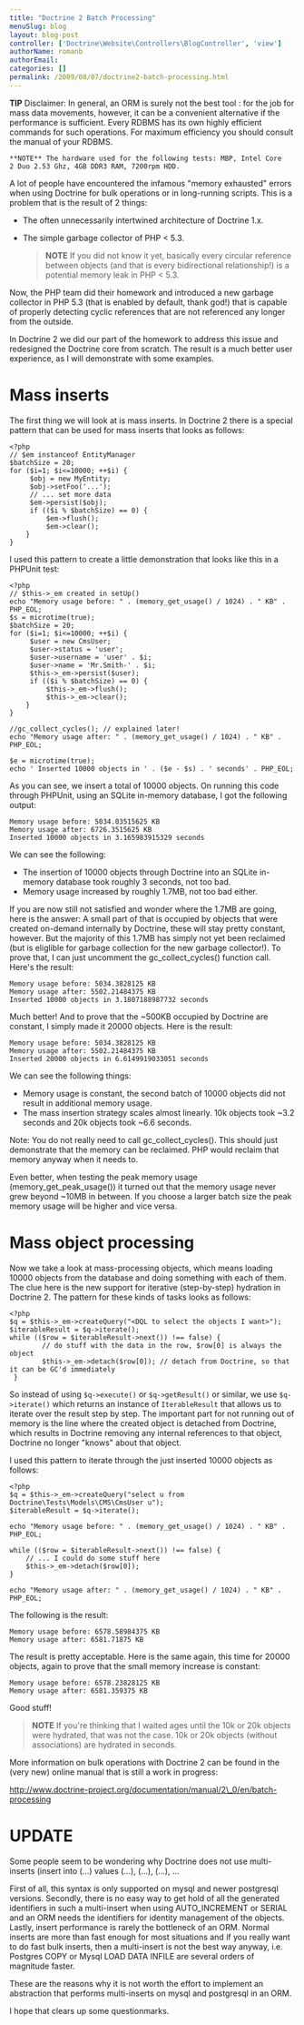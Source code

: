 ```yaml
---
title: "Doctrine 2 Batch Processing"
menuSlug: blog
layout: blog-post
controller: ['Doctrine\Website\Controllers\BlogController', 'view']
authorName: romanb
authorEmail:
categories: []
permalink: /2009/08/07/doctrine2-batch-processing.html
---
```

**TIP** Disclaimer: In general, an ORM is surely not the best tool
:   for the job for mass data movements, however, it can be a convenient
    alternative if the performance is sufficient. Every RDBMS has its
    own highly efficient commands for such operations. For maximum
    efficiency you should consult the manual of your RDBMS.

    **NOTE** The hardware used for the following tests: MBP, Intel Core
    2 Duo 2.53 Ghz, 4GB DDR3 RAM, 7200rpm HDD.

A lot of people have encountered the infamous "memory exhausted" errors
when using Doctrine for bulk operations or in long-running scripts. This
is a problem that is the result of 2 things:

-   The often unnecessarily intertwined architecture of Doctrine 1.x.
-   The simple garbage collector of PHP \< 5.3.

    > **NOTE** If you did not know it yet, basically every circular
    > reference between objects (and that is every bidirectional
    > relationship!) is a potential memory leak in PHP \< 5.3.

Now, the PHP team did their homework and introduced a new garbage
collector in PHP 5.3 (that is enabled by default, thank god!) that is
capable of properly detecting cyclic references that are not referenced
any longer from the outside.

In Doctrine 2 we did our part of the homework to address this issue and
redesigned the Doctrine core from scratch. The result is a much better
user experience, as I will demonstrate with some examples.

Mass inserts
============

The first thing we will look at is mass inserts. In Doctrine 2 there is
a special pattern that can be used for mass inserts that looks as
follows:

~~~~ {.sourceCode .php}
<?php
// $em instanceof EntityManager
$batchSize = 20;
for ($i=1; $i<=10000; ++$i) {
     $obj = new MyEntity;
     $obj->setFoo('...');
     // ... set more data
     $em->persist($obj);
     if (($i % $batchSize) == 0) {
         $em->flush();
         $em->clear();
    }
}
~~~~

I used this pattern to create a little demonstration that looks like
this in a PHPUnit test:

~~~~ {.sourceCode .php}
<?php
// $this->_em created in setUp()
echo "Memory usage before: " . (memory_get_usage() / 1024) . " KB" . PHP_EOL;
$s = microtime(true);
$batchSize = 20;
for ($i=1; $i<=10000; ++$i) {
     $user = new CmsUser;
     $user->status = 'user';
     $user->username = 'user' . $i;
     $user->name = 'Mr.Smith-' . $i;
     $this->_em->persist($user);
     if (($i % $batchSize) == 0) {
         $this->_em->flush();
         $this->_em->clear();
    }
}

//gc_collect_cycles(); // explained later!
echo "Memory usage after: " . (memory_get_usage() / 1024) . " KB" . PHP_EOL;

$e = microtime(true);
echo ' Inserted 10000 objects in ' . ($e - $s) . ' seconds' . PHP_EOL;
~~~~

As you can see, we insert a total of 10000 objects. On running this code
through PHPUnit, using an SQLite in-memory database, I got the following
output:

    Memory usage before: 5034.03515625 KB
    Memory usage after: 6726.3515625 KB
    Inserted 10000 objects in 3.165983915329 seconds

We can see the following:

-   The insertion of 10000 objects through Doctrine into an SQLite
    in-memory database took roughly 3 seconds, not too bad.
-   Memory usage increased by roughly 1.7MB, not too bad either.

If you are now still not satisfied and wonder where the 1.7MB are going,
here is the answer: A small part of that is occupied by objects that
were created on-demand internally by Doctrine, these will stay pretty
constant, however. But the majority of this 1.7MB has simply not yet
been reclaimed (but is eliglible for garbage collection for the new
garbage collector!). To prove that, I can just uncomment the
gc\_collect\_cycles() function call. Here's the result:

    Memory usage before: 5034.3828125 KB
    Memory usage after: 5502.21484375 KB
    Inserted 10000 objects in 3.1807188987732 seconds

Much better! And to prove that the \~500KB occupied by Doctrine are
constant, I simply made it 20000 objects. Here is the result:

    Memory usage before: 5034.3828125 KB
    Memory usage after: 5502.21484375 KB
    Inserted 20000 objects in 6.6149919033051 seconds

We can see the following things:

-   Memory usage is constant, the second batch of 10000 objects did not
    result in additional memory usage.
-   The mass insertion strategy scales almost linearly. 10k objects took
    \~3.2 seconds and 20k objects took \~6.6 seconds.

Note: You do not really need to call gc\_collect\_cycles(). This should
just demonstrate that the memory can be reclaimed. PHP would reclaim
that memory anyway when it needs to.

Even better, when testing the peak memory usage
(memory\_get\_peak\_usage()) it turned out that the memory usage never
grew beyond \~10MB in between. If you choose a larger batch size the
peak memory usage will be higher and vice versa.

Mass object processing
======================

Now we take a look at mass-processing objects, which means loading 10000
objects from the database and doing something with each of them. The
clue here is the new support for iterative (step-by-step) hydration in
Doctrine 2. The pattern for these kinds of tasks looks as follows:

~~~~ {.sourceCode .php}
<?php
$q = $this->_em->createQuery("<DQL to select the objects I want>");
$iterableResult = $q->iterate();
while (($row = $iterableResult->next()) !== false) {
        // do stuff with the data in the row, $row[0] is always the object
        $this->_em->detach($row[0]); // detach from Doctrine, so that it can be GC'd immediately
 }
~~~~

So instead of using `$q->execute()` or `$q->getResult()` or similar, we
use `$q->iterate()` which returns an instance of `IterableResult` that
allows us to iterate over the result step by step. The important part
for not running out of memory is the line where the created object is
detached from Doctrine, which results in Doctrine removing any internal
references to that object, Doctrine no longer "knows" about that object.

I used this pattern to iterate through the just inserted 10000 objects
as follows:

~~~~ {.sourceCode .php}
<?php
$q = $this->_em->createQuery("select u from Doctrine\Tests\Models\CMS\CmsUser u");
$iterableResult = $q->iterate();

echo "Memory usage before: " . (memory_get_usage() / 1024) . " KB" . PHP_EOL;

while (($row = $iterableResult->next()) !== false) {
    // ... I could do some stuff here
    $this->_em->detach($row[0]);
}

echo "Memory usage after: " . (memory_get_usage() / 1024) . " KB" . PHP_EOL;
~~~~

The following is the result:

    Memory usage before: 6578.58984375 KB
    Memory usage after: 6581.71875 KB

The result is pretty acceptable. Here is the same again, this time for
20000 objects, again to prove that the small memory increase is
constant:

    Memory usage before: 6578.23828125 KB
    Memory usage after: 6581.359375 KB

Good stuff!

> **NOTE** If you're thinking that I waited ages until the 10k or 20k
> objects were hydrated, that was not the case. 10k or 20k objects
> (without associations) are hydrated in seconds.

More information on bulk operations with Doctrine 2 can be found in the
(very new) online manual that is still a work in progress:

http://www.doctrine-project.org/documentation/manual/2\_0/en/batch-processing

UPDATE
======

Some people seem to be wondering why Doctrine does not use multi-inserts
(insert into (...) values (...), (...), (...), ...

First of all, this syntax is only supported on mysql and newer
postgresql versions. Secondly, there is no easy way to get hold of all
the generated identifiers in such a multi-insert when using
AUTO\_INCREMENT or SERIAL and an ORM needs the identifiers for identity
management of the objects. Lastly, insert performance is rarely the
bottleneck of an ORM. Normal inserts are more than fast enough for most
situations and if you really want to do fast bulk inserts, then a
multi-insert is not the best way anyway, i.e. Postgres COPY or Mysql
LOAD DATA INFILE are several orders of magnitude faster.

These are the reasons why it is not worth the effort to implement an
abstraction that performs multi-inserts on mysql and postgresql in an
ORM.

I hope that clears up some questionmarks.
